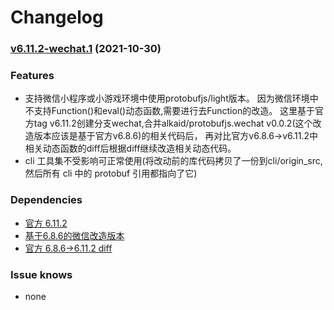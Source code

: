 # Changelog

### [v6.11.2-wechat.1](https://github.com/alkaid/protobuf.js/tree/wechat) (2021-10-30)

### Features
* 支持微信小程序或小游戏环境中使用protobufjs/light版本。 因为微信环境中不支持Function()和eval()动态函数,需要进行去Function的改造。 这里基于官方tag v6.11.2创建分支wechat,合并alkaid/protobufjs.wechat v0.0.2(这个改造版本应该是基于官方v6.8.6)的相关代码后， 再对比官方v6.8.6->v6.11.2中相关动态函数的diff后根据diff继续改造相关动态代码。 
* cli 工具集不受影响可正常使用(将改动前的库代码拷贝了一份到cli/origin_src,然后所有 cli 中的 protobuf 引用都指向了它)
### Dependencies
* [官方 6.11.2](https://github.com/protobufjs/protobuf.js/tree/v6.11.2)
* [ 基于6.8.6的微信改造版本 ](https://github.com/alkaid/protobufjs.wechat/tree/v0.0.2)
* [官方 6.8.6->6.11.2 diff](https://github.com/alkaid/protobuf.js/compare/6.8.6...protobufjs:v6.11.2#diff-444e086c8038faf674140e30c0597966b9a9102859bf04422d247118adedd08c)

### Issue knows
* none